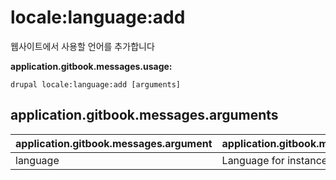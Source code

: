 # locale:language:add
웹사이트에서 사용할 언어를 추가합니다

**application.gitbook.messages.usage:**
```
drupal locale:language:add [arguments]
```

## application.gitbook.messages.arguments
application.gitbook.messages.argument | application.gitbook.messages.details
---------|-------------
language | Language for instance es or Spanish

